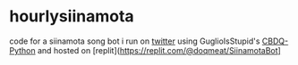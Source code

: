 # hourlysiinamota
code for a siinamota song bot i run on [twitter](https://twitter.com/hourlysiinamota) using GuglioIsStupid's [CBDQ-Python](https://github.com/GuglioIsStupid/CBDQ-Python) and hosted on [replit](https://replit.com/@doqmeat/SiinamotaBot]
